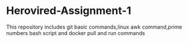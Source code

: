 # Herovired-Assignment-1
This repository includes git basic commands,linux awk command,prime numbers bash script and docker pull and run commands
